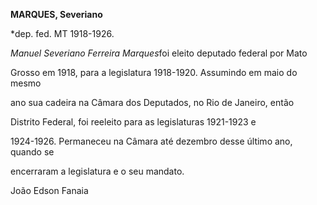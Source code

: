 **MARQUES, Severiano**



\*dep. fed. MT 1918-1926.



*Manuel Severiano Ferreira Marques*foi eleito deputado federal por Mato

Grosso em 1918, para a legislatura 1918-1920. Assumindo em maio do mesmo

ano sua cadeira na Câmara dos Deputados, no Rio de Janeiro, então

Distrito Federal, foi reeleito para as legislaturas 1921-1923 e

1924-1926. Permaneceu na Câmara até dezembro desse último ano, quando se

encerraram a legislatura e o seu mandato.



João Edson Fanaia



